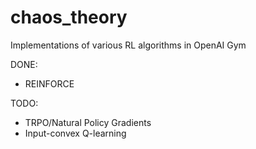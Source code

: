 # chaos_theory

Implementations of various RL algorithms in OpenAI Gym

DONE:
- REINFORCE

TODO:
- TRPO/Natural Policy Gradients
- Input-convex Q-learning
